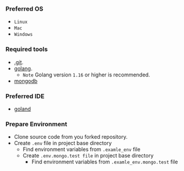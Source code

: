 ### Preferred OS
- ```Linux```
- ```Mac```
- ```Windows```
### Required tools
- [.git](https://docs.github.com/en/get-started/quickstart/set-up-git).
- [golang](https://go.dev/doc/install).
    - ``Note`` Golang version ```1.16``` or higher is recommended.
- [mongodb](https://www.mongodb.com/docs/manual/administration/install-community/)

### Preferred IDE
- [goland](https://www.jetbrains.com/go/)

### Prepare Environment
- Clone source code from you forked repository.
- Create ``.env`` file in project base directory
    - Find environment variables from ```.examle_env``` file
    - Create ```.env.mongo.test file``` in project base directory
      - Find environment variables from  ```.examle_env.mongo.test``` file